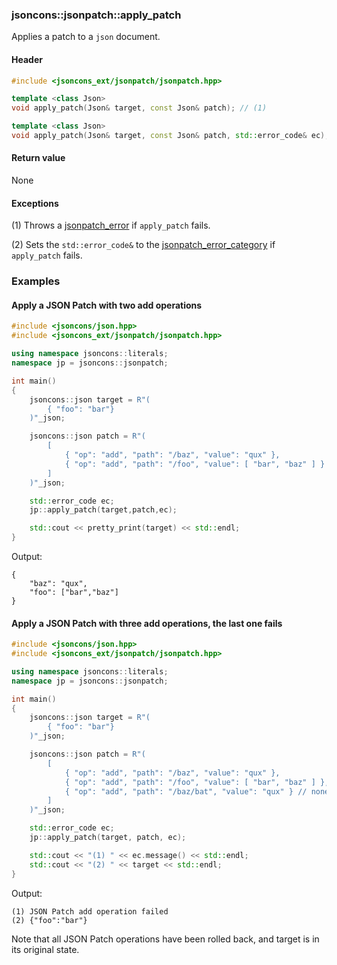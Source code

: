 ### jsoncons::jsonpatch::apply_patch

Applies a patch to a `json` document.

#### Header
```c++
#include <jsoncons_ext/jsonpatch/jsonpatch.hpp>

template <class Json>
void apply_patch(Json& target, const Json& patch); // (1)

template <class Json>
void apply_patch(Json& target, const Json& patch, std::error_code& ec); // (2)
```

#### Return value

None

#### Exceptions

(1) Throws a [jsonpatch_error](jsonpatch_error.md) if `apply_patch` fails.
  
(2) Sets the `std::error_code&` to the [jsonpatch_error_category](jsonpatch_errc.md) if `apply_patch` fails. 

### Examples

#### Apply a JSON Patch with two add operations

```c++
#include <jsoncons/json.hpp>
#include <jsoncons_ext/jsonpatch/jsonpatch.hpp>

using namespace jsoncons::literals;
namespace jp = jsoncons::jsonpatch;

int main()
{
    jsoncons::json target = R"(
        { "foo": "bar"}
    )"_json;

    jsoncons::json patch = R"(
        [
            { "op": "add", "path": "/baz", "value": "qux" },
            { "op": "add", "path": "/foo", "value": [ "bar", "baz" ] }
        ]
    )"_json;

    std::error_code ec;
    jp::apply_patch(target,patch,ec);

    std::cout << pretty_print(target) << std::endl;
}
```
Output:
```
{
    "baz": "qux",
    "foo": ["bar","baz"]
}
```

#### Apply a JSON Patch with three add operations, the last one fails

```c++
#include <jsoncons/json.hpp>
#include <jsoncons_ext/jsonpatch/jsonpatch.hpp>

using namespace jsoncons::literals;
namespace jp = jsoncons::jsonpatch;

int main()
{
    jsoncons::json target = R"(
        { "foo": "bar"}
    )"_json;

    jsoncons::json patch = R"(
        [
            { "op": "add", "path": "/baz", "value": "qux" },
            { "op": "add", "path": "/foo", "value": [ "bar", "baz" ] },
            { "op": "add", "path": "/baz/bat", "value": "qux" } // nonexistent target
        ]
    )"_json;

    std::error_code ec;
    jp::apply_patch(target, patch, ec);

    std::cout << "(1) " << ec.message() << std::endl;
    std::cout << "(2) " << target << std::endl;
}
```
Output:
```
(1) JSON Patch add operation failed
(2) {"foo":"bar"}
```
Note that all JSON Patch operations have been rolled back, and target is in its original state.

